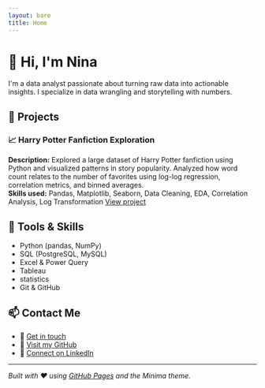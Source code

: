 ```yaml
---
layout: bare
title: Home
---
```


# 👋 Hi, I'm Nina

I'm a data analyst passionate about turning raw data into actionable insights. I specialize in data wrangling and storytelling with numbers.

## 🧠 Projects

### 📈 Harry Potter Fanfiction Exploration  
**Description:** Explored a large dataset of Harry Potter fanfiction using Python and visualized patterns in story popularity. Analyzed how word count relates to the number of favorites using log-log regression, correlation metrics, and binned averages.  
**Skills used:** Pandas, Matplotlib, Seaborn, Data Cleaning, EDA, Correlation Analysis, Log Transformation
[View project](https://www.kaggle.com/code/niquienlit/harry-potter-fanfiction-and-pandas)


## 💼 Tools & Skills

- Python (pandas, NumPy)
- SQL (PostgreSQL, MySQL)
- Excel & Power Query
- Tableau
- statistics
- Git & GitHub

## 📫 Contact Me

- 📧 [Get in touch](mailto:tokmann.nina@gmail.com)
- 🧠 [Visit my GitHub]([https://github.com/yourusername](https://github.com/nixterra))
- 💼 [Connect on LinkedIn](https://www.linkedin.com/in/nina-tkmnn/)


---

*Built with ❤️ using [GitHub Pages](https://pages.github.com/) and the Minima theme.*
